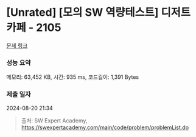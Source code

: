 # [Unrated] [모의 SW 역량테스트] 디저트 카페 - 2105 

[문제 링크](https://swexpertacademy.com/main/code/problem/problemDetail.do?contestProbId=AV5VwAr6APYDFAWu) 

### 성능 요약

메모리: 63,452 KB, 시간: 935 ms, 코드길이: 1,391 Bytes

### 제출 일자

2024-08-20 21:34



> 출처: SW Expert Academy, https://swexpertacademy.com/main/code/problem/problemList.do